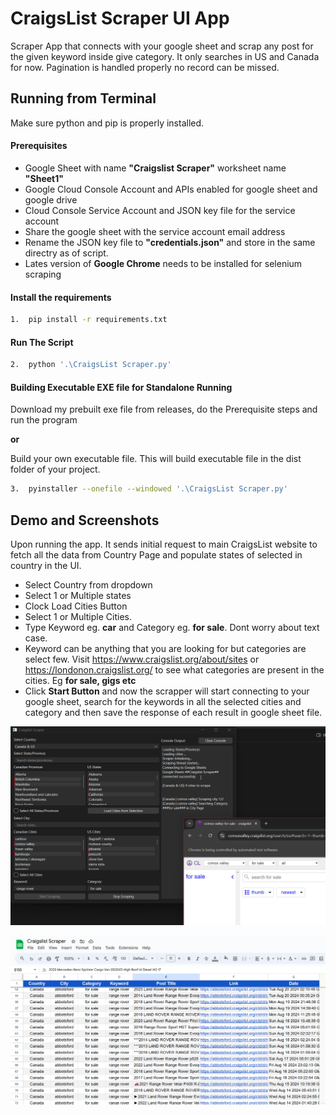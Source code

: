 # CraigsList Scraper UI App

Scraper App that connects with your google sheet and scrap any post for the given keyword inside give category. It only searches in US and Canada for now. Pagination is handled properly no record can be missed.

## Running from Terminal

Make sure python and pip is properly installed.

#### Prerequisites

- Google Sheet with name **"Craigslist Scraper"** worksheet name **"Sheet1"**
- Google Cloud Console Account and APIs enabled for google sheet and google drive
- Cloud Console Service Account and JSON key file for the service account
- Share the google sheet with the service account email address
- Rename the JSON key file to **"credentials.json"** and store in the same directry as of script.
- Lates version of **Google Chrome** needs to be installed for selenium scraping

#### Install the requirements

```bash
1.  pip install -r requirements.txt
```

#### Run The Script

```bash
2.  python '.\CraigsList Scraper.py'
```

#### Building Executable EXE file for Standalone Running

Download my prebuilt exe file from releases, do the Prerequisite steps and run the program

**or**

Build your own executable file. This will build executable file in the dist folder of your project.

```bash
3.  pyinstaller --onefile --windowed '.\CraigsList Scraper.py'
```

## Demo and Screenshots

Upon running the app. It sends initial request to main CraigsList website to fetch all the data from Country Page and populate states of selected in country in the UI.

- Select Country from dropdown
- Select 1 or Multiple states
- Clock Load Cities Button
- Select 1 or Multiple Cities.
- Type Keyword eg. **car** and Category eg. **for sale**. Dont worry about text case.
- Keyword can be anything that you are looking for but categories are select few. Visit https://www.craigslist.org/about/sites or https://londonon.craigslist.org/ to see what categories are present in the cities. Eg **for sale, gigs etc**
- Click **Start Button** and now the scrapper will start connecting to your google sheet, search for the keywords in all the selected cities and category and then save the response of each result in google sheet file.

![alt text](image.png)

![alt text](image-1.png)
